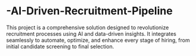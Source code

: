 # -AI-Driven-Recruitment-Pipeline
This project is a comprehensive solution designed to revolutionize recruitment processes using AI and data-driven insights. It integrates seamlessly to automate, optimize, and enhance every stage of hiring, from initial candidate screening to final selection.
